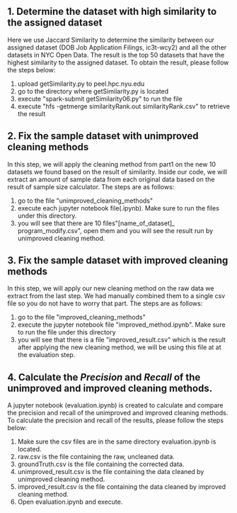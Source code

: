 ## 1. Determine the dataset with high similarity to the assigned dataset
Here we use Jaccard Similarity to determine the similarity between our assigned dataset (DOB Job Application Filings, ic3t-wcy2) and all the other datasets in NYC Open Data. The result is the top 50 datasets that have the highest similarity to the assigned dataset. To obtain the result, please follow the steps below:
1. upload getSimilarity.py to peel.hpc.nyu.edu
2. go to the directory where getSimilarity.py is located
3. execute "spark-submit getSimilarity06.py" to run the file
4. execute "hfs -getmerge similarityRank.out similarityRank.csv" to retrieve the result

## 2. Fix the sample dataset with unimproved cleaning methods
In this step, we will apply the cleaning method from part1 on the new 10 datasets we found based on the result of similarity. Inside our code, we will extract an amount of sample data from each original data based on the result of sample size calculator. The steps are as follows:
1. go to the file "unimproved_cleaning_methods"
2. execute each jupyter notebook file(.ipynb). Make sure to run the files under this directory.
3. you will see that there are 10 files"[name_of_dataset]_ program_modify.csv", open them and you will see the result run by unimproved cleaning method.


## 3. Fix the sample dataset with improved cleaning methods
In this step, we will apply our new cleaning method on the raw data we extract from the last step. We had manually combined them to a single csv file so you do not have to worry that part. The steps are as follows:
1. go to the file "improved_cleaning_methods"
2. execute the jupyter notebook file "improved_method.ipynb". Make sure to run the file under this directory
3. you will see that there is a file "improved_result.csv" which is the result after applying the new cleaning method, we will be using this file at 
   at the evaluation step.

## 4. Calculate the *Precision* and *Recall* of the unimproved and improved cleaning methods.
A jupyter notebook (evaluation.ipynb) is created to calculate and compare the precision and recall of the unimproved and improved cleaning methods. To calculate the precision and recall of the results, please follow the steps below:
1. Make sure the csv files are in the same directory evaluation.ipynb is located.
2. raw.csv is the file containing the raw, uncleaned data.
3. groundTruth.csv is the file containing the corrected data.
4. unimproved_result.csv is the file containing the data cleaned by unimproved cleaning method.
5. improved_result.csv is the file containing the data cleaned by improved cleaning method.
6. Open evaluation.ipynb and execute.
